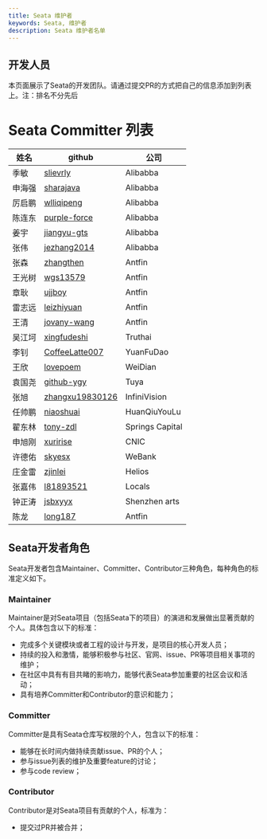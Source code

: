 ```yaml
---
title: Seata 维护者
keywords: Seata, 维护者
description: Seata 维护者名单
---
```


## 开发人员

本页面展示了Seata的开发团队。请通过提交PR的方式把自己的信息添加到列表上。注：排名不分先后

# Seata Committer 列表

| 姓名   | github          | 公司             |
| ------ | --------------- | --------------- |
| 季敏   | [slievrly](https://github.com/slievrly)        | Alibabba        |
| 申海强 | [sharajava](https://github.com/sharajava)       | Alibabba        |
| 厉启鹏 | [wlliqipeng](https://github.com/wlliqipeng)      | Alibabba        |
| 陈连东 | [purple-force](https://github.com/purple-force)    | Alibabba        |
| 姜宇   | [jiangyu-gts](https://github.com/jiangyu-gts)     | Alibabba        |
| 张伟   | [jezhang2014](https://github.com/jezhang2014)     | Alibabba        |
| 张森   | [zhangthen](https://github.com/zhangthen)       | Antfin          |
| 王光树 | [wgs13579](https://github.com/wgs13579)        | Antfin          |
| 章耿   | [ujjboy](https://github.com/ujjboy)          | Antfin          |
| 雷志远 | [leizhiyuan](https://github.com/leizhiyuan)      | Antfin          |
| 王清   | [jovany-wang](https://github.com/jovany-wang)     | Antfin          |
| 吴江坷 | [xingfudeshi](https://github.com/xingfudeshi)     | Truthai         |
| 李钊   | [CoffeeLatte007](https://github.com/CoffeeLatte007)  | YuanFuDao       |
| 王欣   | [lovepoem](https://github.com/lovepoem)        | WeiDian         |
| 袁国尧 | [github-ygy](https://github.com/github-ygy)      | Tuya            |
| 张旭   | [zhangxu19830126](https://github.com/zhangxu19830126) | InfiniVision    |
| 任帅鹏 | [niaoshuai](https://github.com/niaoshuai)       | HuanQiuYouLu    |
| 翟东林 | [tony-zdl](https://github.com/tony-zdl)        | Springs Capital |
| 申旭刚 | [xuririse](https://github.com/xuririse)        | CNIC            |
| 许德佑 | [skyesx](https://github.com/skyesx)          | WeBank          |
| 庄金雷 | [zjinlei](https://github.com/zjinlei)         | Helios          |
| 张嘉伟 | [l81893521](https://github.com/l81893521)       | Locals          |
| 钟正涛 | [jsbxyyx](https://github.com/jsbxyyx)         | Shenzhen arts   |
| 陈龙   | [long187](https://github.com/long187)         | Antfin          |

## Seata开发者角色

Seata开发者包含Maintainer、Committer、Contributor三种角色，每种角色的标准定义如下。

### Maintainer

Maintainer是对Seata项目（包括Seata下的项目）的演进和发展做出显著贡献的个人。具体包含以下的标准：

*   完成多个关键模块或者工程的设计与开发，是项目的核心开发人员；
*   持续的投入和激情，能够积极参与社区、官网、issue、PR等项目相关事项的维护；
*   在社区中具有有目共睹的影响力，能够代表Seata参加重要的社区会议和活动；
*   具有培养Committer和Contributor的意识和能力；

### Committer

Committer是具有Seata仓库写权限的个人，包含以下的标准：

*   能够在长时间内做持续贡献issue、PR的个人；
*   参与issue列表的维护及重要feature的讨论；
*   参与code review；

### Contributor

Contributor是对Seata项目有贡献的个人，标准为：

*   提交过PR并被合并；


